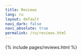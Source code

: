 ```yaml
---
title: Reviews
lang: ru
layout: default
navi_dark: false
navi_absolute: true
permalink: /ru/reviews.html
---
```


{% include pages/reviews.html %}

